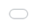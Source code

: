 # Criterion Benchmark Results
<iframe src="criterion/format_apex/report/index.html" width="100%" height="100%" style="position: absolute; top: 0; left: 0; border: none;" frameborder="0"></iframe>
